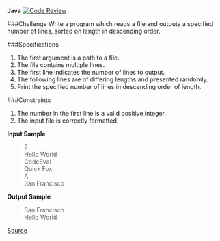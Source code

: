 **Java** [![Code Review](http://www.zomis.net/codereview/shield/?qid=131803)](http://codereview.stackexchange.com/q/131803/49181)

###Challenge
Write a program which reads a file and outputs a specified number of lines, sorted on length in descending order.

###Specifications
1. The first argument is a path to a file.   
2. The file contains multiple lines.
3. The first line indicates the number of lines to output.
4. The following lines are of differing lengths and presented randomly.
5. Print the specified number of lines in descending order of length.

###Constraints
1. The number in the first line is a valid positive integer.
2. The input file is correctly formatted.

**Input Sample**
>2  
Hello World  
CodeEval  
Quick Fox  
A  
San Francisco

**Output Sample**
>San Francisco  
Hello World

[Source](https://www.codeeval.com/open_challenges/2/)